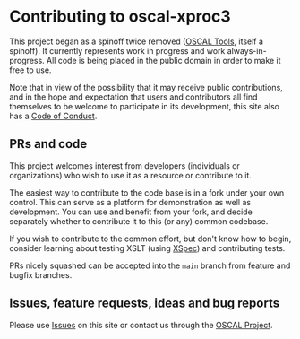 # Contributing to oscal-xproc3

This project began as a spinoff twice removed ([OSCAL Tools](http://pages.nist.gov/oscal-xslt), itself a spinoff). It currently represents work in progress and work always-in-progress. All code is being placed in the public domain in order to make it free to use.

Note that in view of the possibility that it may receive public contributions, and in the hope and expectation that users and contributors all find themselves to be welcome to participate in its development, this site also has a [Code of Conduct](CODE_OF_CONDUCT.md).

## PRs and code

This project welcomes interest from developers (individuals or organizations) who wish to use it as a resource or contribute to it.

The easiest way to contribute to the code base is in a fork under your own control. This can serve as a platform for demonstration as well as development. You can use and benefit from your fork, and decide separately whether to contribute it to this (or any) common codebase.

If you wish to contribute to the common effort, but don't know how to begin, consider learning about testing XSLT (using [XSpec](https://github.com/xspec/xspec)) and contributing tests.

PRs nicely squashed can be accepted into the `main` branch from feature and bugfix branches.

## Issues, feature requests, ideas and bug reports

Please use [Issues](../../issues) on this site or contact us through the [OSCAL Project](http://pages.nist.gov/OSCAL).
